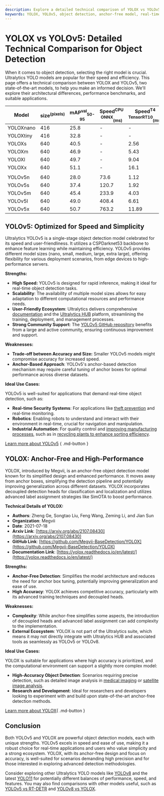 ```yaml
---
description: Explore a detailed technical comparison of YOLOX vs YOLOv5. Learn their differences in architecture, performance, and ideal applications for object detection.
keywords: YOLOX, YOLOv5, object detection, anchor-free model, real-time detection, computer vision, Ultralytics, model comparison, AI benchmark
---
```


# YOLOX vs YOLOv5: Detailed Technical Comparison for Object Detection

When it comes to object detection, selecting the right model is crucial. Ultralytics YOLO models are popular for their speed and efficiency. This page offers a technical comparison between YOLOX and YOLOv5, two state-of-the-art models, to help you make an informed decision. We'll explore their architectural differences, performance benchmarks, and suitable applications.

<script async src="https://cdn.jsdelivr.net/npm/chart.js"></script>
<script defer src="../../javascript/benchmark.js"></script>

<canvas id="modelComparisonChart" width="1024" height="400" active-models='["YOLOX", "YOLOv5"]'></canvas>

| Model     | size<sup>(pixels) | mAP<sup>val</sup><sub>50-95</sub> | Speed<sup>CPU ONNX</sup><sub>(ms)</sub> | Speed<sup>T4 TensorRT10</sup><sub>(ms)</sub> | params<sup>(M) | FLOPs<sup>(B) |
| --------- | ----------------- | --------------------------------- | --------------------------------------- | -------------------------------------------- | -------------- | ------------- |
| YOLOXnano | 416               | 25.8                              | -                                       | -                                            | 0.91           | 1.08          |
| YOLOXtiny | 416               | 32.8                              | -                                       | -                                            | 5.06           | 6.45          |
| YOLOXs    | 640               | 40.5                              | -                                       | 2.56                                         | 9.0            | 26.8          |
| YOLOXm    | 640               | 46.9                              | -                                       | 5.43                                         | 25.3           | 73.8          |
| YOLOXl    | 640               | 49.7                              | -                                       | 9.04                                         | 54.2           | 155.6         |
| YOLOXx    | 640               | 51.1                              | -                                       | 16.1                                         | 99.1           | 281.9         |
|           |                   |                                   |                                         |                                              |                |               |
| YOLOv5n   | 640               | 28.0                              | 73.6                                    | 1.12                                         | 2.6            | 7.7           |
| YOLOv5s   | 640               | 37.4                              | 120.7                                   | 1.92                                         | 9.1            | 24.0          |
| YOLOv5m   | 640               | 45.4                              | 233.9                                   | 4.03                                         | 25.1           | 64.2          |
| YOLOv5l   | 640               | 49.0                              | 408.4                                   | 6.61                                         | 53.2           | 135.0         |
| YOLOv5x   | 640               | 50.7                              | 763.2                                   | 11.89                                        | 97.2           | 246.4         |

## YOLOv5: Optimized for Speed and Simplicity

Ultralytics YOLOv5 is a single-stage object detection model celebrated for its speed and user-friendliness. It utilizes a CSPDarknet53 backbone to enhance feature learning while maintaining efficiency. YOLOv5 provides different model sizes (nano, small, medium, large, extra large), offering flexibility for various deployment scenarios, from edge devices to high-performance servers.

**Strengths:**

- **High Speed:** YOLOv5 is designed for rapid inference, making it ideal for real-time object detection tasks.
- **Scalability**: The availability of multiple model sizes allows for easy adaptation to different computational resources and performance needs.
- **User-Friendly Ecosystem**: Ultralytics delivers comprehensive [documentation](https://docs.ultralytics.com/) and the [Ultralytics HUB](https://www.ultralytics.com/hub) platform, streamlining the training, deployment, and management processes.
- **Strong Community Support**: The [YOLOv5 GitHub repository](https://github.com/ultralytics/yolov5) benefits from a large and active community, ensuring continuous improvement and support.

**Weaknesses:**

- **Trade-off between Accuracy and Size:** Smaller YOLOv5 models might compromise accuracy for increased speed.
- **Anchor-Based Approach**: YOLOv5's anchor-based detection mechanism may require careful tuning of anchor boxes for optimal performance across diverse datasets.

**Ideal Use Cases:**

YOLOv5 is well-suited for applications that demand real-time object detection, such as:

- **Real-time Security Systems**: For applications like [theft prevention](https://www.ultralytics.com/blog/computer-vision-for-theft-prevention-enhancing-security) and real-time monitoring.
- **Robotics**: Enabling robots to understand and interact with their environment in real-time, crucial for navigation and manipulation.
- **Industrial Automation**: For quality control and [improving manufacturing processes](https://www.ultralytics.com/blog/improving-manufacturing-with-computer-vision), such as in [recycling plants to enhance sorting efficiency](https://www.ultralytics.com/blog/recycling-efficiency-the-power-of-vision-ai-in-automated-sorting).

[Learn more about YOLOv5](https://docs.ultralytics.com/models/yolov5/)
{ .md-button }

## YOLOX: Anchor-Free and High-Performance

YOLOX, introduced by Megvii, is an anchor-free object detection model known for its simplified design and enhanced performance. It moves away from anchor boxes, simplifying the detection pipeline and potentially improving generalization across different datasets. YOLOX incorporates decoupled detection heads for classification and localization and utilizes advanced label assignment strategies like SimOTA to boost performance.

**Technical Details of YOLOX:**

- **Authors**: Zheng Ge, Songtao Liu, Feng Wang, Zeming Li, and Jian Sun
- **Organization**: Megvii
- **Date**: 2021-07-18
- **Arxiv Link**: [https://arxiv.org/abs/2107.08430](https://arxiv.org/abs/2107.08430)
- **GitHub Link**: [https://github.com/Megvii-BaseDetection/YOLOX](https://github.com/Megvii-BaseDetection/YOLOX)
- **Documentation Link**: [https://yolox.readthedocs.io/en/latest/](https://yolox.readthedocs.io/en/latest/)

**Strengths:**

- **Anchor-Free Detection**: Simplifies the model architecture and reduces the need for anchor box tuning, potentially improving generalization and ease of use.
- **High Accuracy**: YOLOX achieves competitive accuracy, particularly with its advanced training techniques and decoupled heads.

**Weaknesses:**

- **Complexity**: While anchor-free simplifies some aspects, the introduction of decoupled heads and advanced label assignment can add complexity to the implementation.
- **External Ecosystem**: YOLOX is not part of the Ultralytics suite, which means it may not directly integrate with Ultralytics HUB and associated tools as seamlessly as YOLOv5 or YOLOv8.

**Ideal Use Cases:**

YOLOX is suitable for applications where high accuracy is prioritized, and the computational environment can support a slightly more complex model:

- **High-Accuracy Object Detection**: Scenarios requiring precise detection, such as detailed image analysis in [medical imaging](https://www.ultralytics.com/blog/using-yolo11-for-tumor-detection-in-medical-imaging) or [satellite image analysis](https://www.ultralytics.com/blog/using-computer-vision-to-analyse-satellite-imagery).
- **Research and Development**: Ideal for researchers and developers looking to experiment with and build upon state-of-the-art anchor-free detection methods.

[Learn more about YOLOX](https://yolox.readthedocs.io/en/latest/){ .md-button }

## Conclusion

Both YOLOv5 and YOLOX are powerful object detection models, each with unique strengths. YOLOv5 excels in speed and ease of use, making it a robust choice for real-time applications and users who value simplicity and a strong ecosystem. YOLOX, with its anchor-free design and focus on accuracy, is well-suited for scenarios demanding high precision and for those interested in exploring advanced detection methodologies.

Consider exploring other Ultralytics YOLO models like [YOLOv8](https://docs.ultralytics.com/models/yolov8/) and the latest [YOLO11](https://docs.ultralytics.com/models/yolo11/) for potentially different balances of performance, speed, and features. You may also find comparisons with other models useful, such as [YOLOv5 vs RT-DETR](https://docs.ultralytics.com/compare/yolov5-vs-rtdetr/) and [YOLOv8 vs YOLOX](https://docs.ultralytics.com/compare/yolov8-vs-yolox/).
